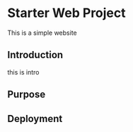 # Starter Web Project

This is a simple website

## Introduction

this is intro

## Purpose

## Deployment

